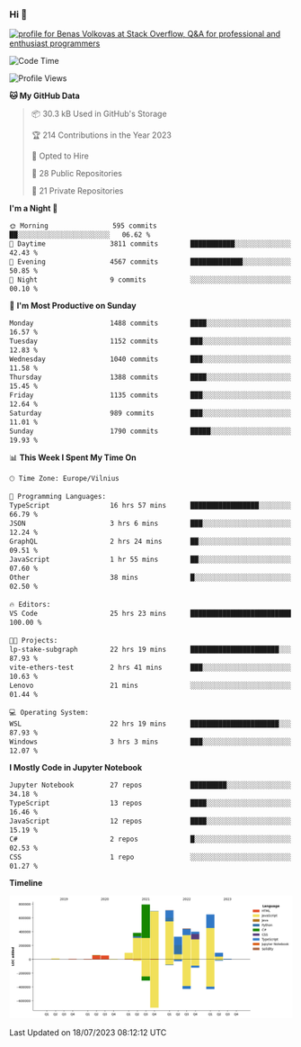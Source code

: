 ### Hi 👋
<a href="https://stackoverflow.com/users/14954249/benas-volkovas"><img src="https://stackoverflow.com/users/flair/14954249.png?theme=dark" width="208" height="58" alt="profile for Benas Volkovas at Stack Overflow, Q&amp;A for professional and enthusiast programmers" title="profile for Benas Volkovas at Stack Overflow, Q&amp;A for professional and enthusiast programmers"></a>

<!--START_SECTION:waka-->
![Code Time](http://img.shields.io/badge/Code%20Time-1%2C499%20hrs%2038%20mins-blue)

![Profile Views](http://img.shields.io/badge/Profile%20Views-0-blue)

**🐱 My GitHub Data** 

> 📦 30.3 kB Used in GitHub's Storage 
 > 
> 🏆 214 Contributions in the Year 2023
 > 
> 💼 Opted to Hire
 > 
> 📜 28 Public Repositories 
 > 
> 🔑 21 Private Repositories 
 > 
**I'm a Night 🦉** 

```text
🌞 Morning                595 commits         ██░░░░░░░░░░░░░░░░░░░░░░░   06.62 % 
🌆 Daytime                3811 commits        ███████████░░░░░░░░░░░░░░   42.43 % 
🌃 Evening                4567 commits        █████████████░░░░░░░░░░░░   50.85 % 
🌙 Night                  9 commits           ░░░░░░░░░░░░░░░░░░░░░░░░░   00.10 % 
```
📅 **I'm Most Productive on Sunday** 

```text
Monday                   1488 commits        ████░░░░░░░░░░░░░░░░░░░░░   16.57 % 
Tuesday                  1152 commits        ███░░░░░░░░░░░░░░░░░░░░░░   12.83 % 
Wednesday                1040 commits        ███░░░░░░░░░░░░░░░░░░░░░░   11.58 % 
Thursday                 1388 commits        ████░░░░░░░░░░░░░░░░░░░░░   15.45 % 
Friday                   1135 commits        ███░░░░░░░░░░░░░░░░░░░░░░   12.64 % 
Saturday                 989 commits         ███░░░░░░░░░░░░░░░░░░░░░░   11.01 % 
Sunday                   1790 commits        █████░░░░░░░░░░░░░░░░░░░░   19.93 % 
```


📊 **This Week I Spent My Time On** 

```text
🕑︎ Time Zone: Europe/Vilnius

💬 Programming Languages: 
TypeScript               16 hrs 57 mins      █████████████████░░░░░░░░   66.79 % 
JSON                     3 hrs 6 mins        ███░░░░░░░░░░░░░░░░░░░░░░   12.24 % 
GraphQL                  2 hrs 24 mins       ██░░░░░░░░░░░░░░░░░░░░░░░   09.51 % 
JavaScript               1 hr 55 mins        ██░░░░░░░░░░░░░░░░░░░░░░░   07.60 % 
Other                    38 mins             █░░░░░░░░░░░░░░░░░░░░░░░░   02.50 % 

🔥 Editors: 
VS Code                  25 hrs 23 mins      █████████████████████████   100.00 % 

🐱‍💻 Projects: 
lp-stake-subgraph        22 hrs 19 mins      ██████████████████████░░░   87.93 % 
vite-ethers-test         2 hrs 41 mins       ███░░░░░░░░░░░░░░░░░░░░░░   10.63 % 
Lenovo                   21 mins             ░░░░░░░░░░░░░░░░░░░░░░░░░   01.44 % 

💻 Operating System: 
WSL                      22 hrs 19 mins      ██████████████████████░░░   87.93 % 
Windows                  3 hrs 3 mins        ███░░░░░░░░░░░░░░░░░░░░░░   12.07 % 
```

**I Mostly Code in Jupyter Notebook** 

```text
Jupyter Notebook         27 repos            █████████░░░░░░░░░░░░░░░░   34.18 % 
TypeScript               13 repos            ████░░░░░░░░░░░░░░░░░░░░░   16.46 % 
JavaScript               12 repos            ████░░░░░░░░░░░░░░░░░░░░░   15.19 % 
C#                       2 repos             █░░░░░░░░░░░░░░░░░░░░░░░░   02.53 % 
CSS                      1 repo              ░░░░░░░░░░░░░░░░░░░░░░░░░   01.27 % 
```



**Timeline**

![Lines of Code chart](https://raw.githubusercontent.com/BenasVolkovas/BenasVolkovas/main/assets/bar_graph.png)


 Last Updated on 18/07/2023 08:12:12 UTC
<!--END_SECTION:waka-->
